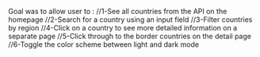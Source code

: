 Goal was to allow user to : 
//1-See all countries from the API on the homepage 
//2-Search for a country using an input field 
//3-Filter countries by region 
//4-Click on a country to see more detailed information on a separate page 
//5-Click through to the border countries on the detail page 
//6-Toggle the color scheme between light and dark mode

